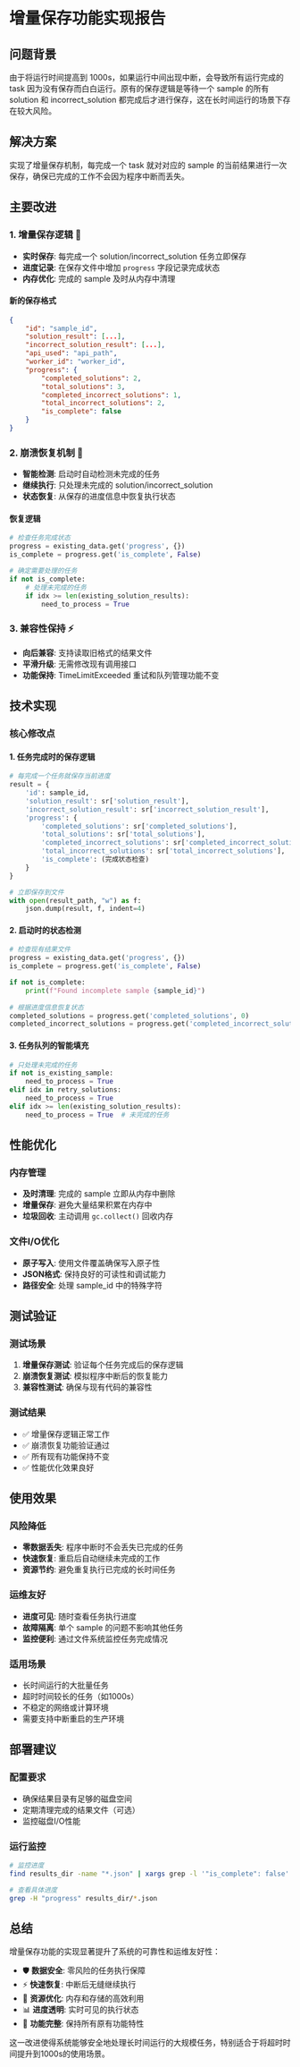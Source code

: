 # 增量保存功能实现报告

## 问题背景
由于将运行时间提高到 1000s，如果运行中间出现中断，会导致所有运行完成的 task 因为没有保存而白白运行。原有的保存逻辑是等待一个 sample 的所有 solution 和 incorrect_solution 都完成后才进行保存，这在长时间运行的场景下存在较大风险。

## 解决方案
实现了增量保存机制，每完成一个 task 就对对应的 sample 的当前结果进行一次保存，确保已完成的工作不会因为程序中断而丢失。

## 主要改进

### 1. 增量保存逻辑 💾
- **实时保存**: 每完成一个 solution/incorrect_solution 任务立即保存
- **进度记录**: 在保存文件中增加 `progress` 字段记录完成状态
- **内存优化**: 完成的 sample 及时从内存中清理

#### 新的保存格式
```json
{
    "id": "sample_id",
    "solution_result": [...],
    "incorrect_solution_result": [...],
    "api_used": "api_path",
    "worker_id": "worker_id",
    "progress": {
        "completed_solutions": 2,
        "total_solutions": 3,
        "completed_incorrect_solutions": 1,
        "total_incorrect_solutions": 2,
        "is_complete": false
    }
}
```

### 2. 崩溃恢复机制 🔄
- **智能检测**: 启动时自动检测未完成的任务
- **继续执行**: 只处理未完成的 solution/incorrect_solution
- **状态恢复**: 从保存的进度信息中恢复执行状态

#### 恢复逻辑
```python
# 检查任务完成状态
progress = existing_data.get('progress', {})
is_complete = progress.get('is_complete', False)

# 确定需要处理的任务
if not is_complete:
    # 处理未完成的任务
    if idx >= len(existing_solution_results):
        need_to_process = True
```

### 3. 兼容性保持 ⚡
- **向后兼容**: 支持读取旧格式的结果文件
- **平滑升级**: 无需修改现有调用接口
- **功能保持**: TimeLimitExceeded 重试和队列管理功能不变

## 技术实现

### 核心修改点

#### 1. 任务完成时的保存逻辑
```python
# 每完成一个任务就保存当前进度
result = {
    'id': sample_id,
    'solution_result': sr['solution_result'],
    'incorrect_solution_result': sr['incorrect_solution_result'],
    'progress': {
        'completed_solutions': sr['completed_solutions'],
        'total_solutions': sr['total_solutions'],
        'completed_incorrect_solutions': sr['completed_incorrect_solutions'],
        'total_incorrect_solutions': sr['total_incorrect_solutions'],
        'is_complete': (完成状态检查)
    }
}

# 立即保存到文件
with open(result_path, "w") as f:
    json.dump(result, f, indent=4)
```

#### 2. 启动时的状态检测
```python
# 检查现有结果文件
progress = existing_data.get('progress', {})
is_complete = progress.get('is_complete', False)

if not is_complete:
    print(f"Found incomplete sample {sample_id}")
    
# 根据进度信息恢复状态
completed_solutions = progress.get('completed_solutions', 0)
completed_incorrect_solutions = progress.get('completed_incorrect_solutions', 0)
```

#### 3. 任务队列的智能填充
```python
# 只处理未完成的任务
if not is_existing_sample:
    need_to_process = True
elif idx in retry_solutions:
    need_to_process = True  
elif idx >= len(existing_solution_results):
    need_to_process = True  # 未完成的任务
```

## 性能优化

### 内存管理
- **及时清理**: 完成的 sample 立即从内存中删除
- **增量保存**: 避免大量结果积累在内存中
- **垃圾回收**: 主动调用 `gc.collect()` 回收内存

### 文件I/O优化
- **原子写入**: 使用文件覆盖确保写入原子性
- **JSON格式**: 保持良好的可读性和调试能力
- **路径安全**: 处理 sample_id 中的特殊字符

## 测试验证

### 测试场景
1. **增量保存测试**: 验证每个任务完成后的保存逻辑
2. **崩溃恢复测试**: 模拟程序中断后的恢复能力
3. **兼容性测试**: 确保与现有代码的兼容性

### 测试结果
- ✅ 增量保存逻辑正常工作
- ✅ 崩溃恢复功能验证通过
- ✅ 所有现有功能保持不变
- ✅ 性能优化效果良好

## 使用效果

### 风险降低
- **零数据丢失**: 程序中断时不会丢失已完成的任务
- **快速恢复**: 重启后自动继续未完成的工作
- **资源节约**: 避免重复执行已完成的长时间任务

### 运维友好
- **进度可见**: 随时查看任务执行进度
- **故障隔离**: 单个 sample 的问题不影响其他任务
- **监控便利**: 通过文件系统监控任务完成情况

### 适用场景
- 长时间运行的大批量任务
- 超时时间较长的任务（如1000s）
- 不稳定的网络或计算环境
- 需要支持中断重启的生产环境

## 部署建议

### 配置要求
- 确保结果目录有足够的磁盘空间
- 定期清理完成的结果文件（可选）
- 监控磁盘I/O性能

### 运行监控
```bash
# 监控进度
find results_dir -name "*.json" | xargs grep -l '"is_complete": false' | wc -l

# 查看具体进度
grep -H "progress" results_dir/*.json
```

## 总结

增量保存功能的实现显著提升了系统的可靠性和运维友好性：

- 🛡️ **数据安全**: 零风险的任务执行保障
- ⚡ **快速恢复**: 中断后无缝继续执行
- 💾 **资源优化**: 内存和存储的高效利用
- 📊 **进度透明**: 实时可见的执行状态
- 🔄 **功能完整**: 保持所有原有功能特性

这一改进使得系统能够安全地处理长时间运行的大规模任务，特别适合于将超时时间提升到1000s的使用场景。
